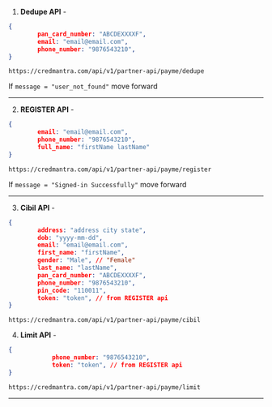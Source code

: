 1. **Dedupe API** -
```json
{
        pan_card_number: "ABCDEXXXXF",
        email: "email@email.com",
        phone_number: "9876543210",
}
```
```
https://credmantra.com/api/v1/partner-api/payme/dedupe
```
If ```message = "user_not_found"``` move forward

---

2. **REGISTER API** -
```json
{
        email: "email@email.com",
        phone_number: "9876543210",
        full_name: "firstName lastName"
}
```
```
https://credmantra.com/api/v1/partner-api/payme/register
```
If ```message = "Signed-in Successfully"``` move forward

---



3. **Cibil API** -
```json
{
        address: "address city state",
        dob: "yyyy-mm-dd",
        email: "email@email.com",
        first_name: "firstName",
        gender: "Male", // "Female"
        last_name: "lastName",
        pan_card_number: "ABCDEXXXXF",
        phone_number: "9876543210",
        pin_code: "110011",
        token: "token", // from REGISTER api
}
```
```
https://credmantra.com/api/v1/partner-api/payme/cibil
```

4. **Limit API** -
```json
{
            phone_number: "9876543210",
            token: "token", // from REGISTER api
}
```
```
https://credmantra.com/api/v1/partner-api/payme/limit
```

---
